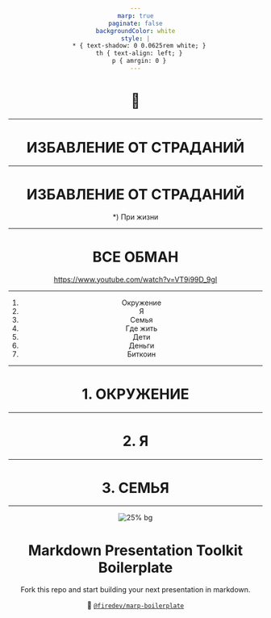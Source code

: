 ```yaml
---
marp: true
paginate: false
backgroundColor: white
style: |
  * { text-shadow: 0 0.0625rem white; }
  th { text-align: left; }
  p { amrgin: 0 }
---
```


# :pray:

---

# ИЗБАВЛЕНИЕ ОТ СТРАДАНИЙ

---

# ИЗБАВЛЕНИЕ ОТ СТРАДАНИЙ
*) При жизни

---

# ВСЕ ОБМАН


https://www.youtube.com/watch?v=VT9i99D_9gI

---

1. Окружение
2. Я
3. Семья
4. Где жить
5. Дети
6. Деньги
7. Биткоин

---

# 1. ОКРУЖЕНИЕ

---

# 2. Я

---

# 3. СЕМЬЯ

---



<style scoped>
* { text-align: center; }
</style>

![25% bg](https://firedev.com/images/logos/firedev.svg)

#
#
#
#
#
#
# Markdown Presentation Toolkit Boilerplate

Fork this repo and start building your next presentation in markdown.

:link: [`@firedev/marp-boilerplate`](https://github.com/firedev/marp-boilerplate)


